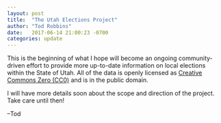 ```yaml
---
layout: post
title:  "The Utah Elections Project"
author: "Tod Robbins"
date:   2017-06-14 21:00:23 -0700
categories: update
---
```

This is the beginning of what I hope will become an ongoing community-driven effort to provide more up-to-date information on local elections within the State of Utah. All of the data is openly licensed as [Creative Commons Zero (CC0)](https://creativecommons.org/publicdomain/zero/1.0/) and is in the public domain.

I will have more details soon about the scope and direction of the project. Take care until then!

–Tod
